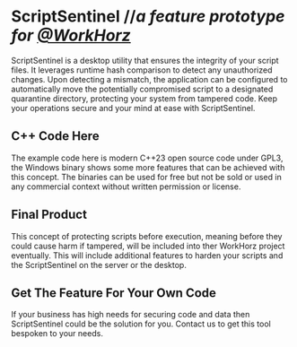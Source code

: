 # ScriptSentinel  //_a feature prototype for [@WorkHorz](https://github.com/CodeCubicle-Org/WorkHorz)_

ScriptSentinel is a desktop utility that ensures the integrity of your script files. It leverages runtime hash comparison to detect any unauthorized changes. Upon detecting a mismatch, the application can be configured to automatically move the potentially compromised script to a designated quarantine directory, protecting your system from tampered code. Keep your operations secure and your mind at ease with ScriptSentinel.

## C++ Code Here
The example code here is modern C++23 open source code under GPL3, the Windows binary shows some more features that can be achieved with this concept. The binaries can be used for free but not be sold or used in any commercial context without written permission or license.

## Final Product
This concept of protecting scripts before execution, meaning before they could cause harm if tampered, will be included into ther WorkHorz project eventually. This will include additional features to harden your scripts and the ScriptSentinel on the server or the desktop.

## Get The Feature For Your Own Code
If your business has high needs for securing code and data then ScriptSentinel could be the solution for you. Contact us to get this tool bespoken to your needs.
